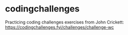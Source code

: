 # codingchallenges
Practicing coding challenges exercises from John Crickett: https://codingchallenges.fyi/challenges/challenge-wc
